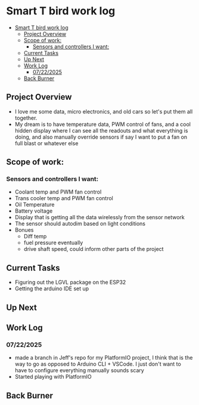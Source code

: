 # Smart T bird work log


- [Smart T bird work log](#smart-t-bird-work-log)
  - [Project Overview](#project-overview)
  - [Scope of work:](#scope-of-work)
    - [Sensors and controllers I want:](#sensors-and-controllers-i-want)
  - [Current Tasks](#current-tasks)
  - [Up Next](#up-next)
  - [Work Log](#work-log)
    - [07/22/2025](#07222025)
  - [Back Burner](#back-burner)


## Project Overview
- I love me some data, micro electronics, and old cars so let's put them all together. 
- My dream is to have temperature data, PWM control of fans, and a cool hidden display where I can see all the readouts and what everything is doing, and also manually override sensors if say I want to put a fan on full blast or whatever else

## Scope of work:
### Sensors and controllers I want:
- Coolant temp and PWM fan control
- Trans cooler temp and PWM fan control
- Oil Temperature
- Battery voltage
- Display that is getting all the data wirelessly from the sensor network
- The sensor should autodim based on light conditions
- Bonues
  - Diff temp
  - fuel pressure eventually
  - drive shaft speed, could inform other parts of the project

## Current Tasks
- Figuring out the LGVL package on the ESP32
- Getting the arduino IDE set up

## Up Next


## Work Log

### 07/22/2025
- made a branch in Jeff's repo for my PlatformIO project, I think that is the way to go as opposed to Arduino CLI + VSCode. I just don't want to have to configure everything manually sounds scary
- Started playing with PlatformIO




## Back Burner